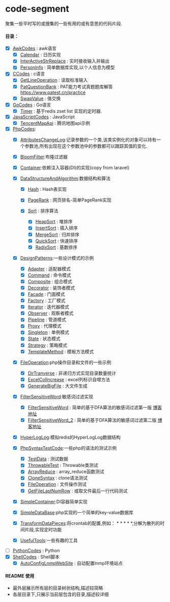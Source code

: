 # code-segment
聚集一些平时写的或搜集的一些有用的或有意思的代码片段.

#### 目录：
- [x] [AwkCodes](AwkCodes) : awk语言
  - [x] [Calendar](AwkCodes/Calendar) : 日历实现
  - [x] [InterActiveStrReplace](AwkCodes/InterActiveStrReplace) : 实时接收输入并输出
  - [x] [PersonInfo](AwkCodes/PersonInfo) : 简单数据库实现,以个人信息为模型
- [x] [CCodes](CCodes) : c语言
  - [x] [GetLineOperation](CCodes/GetLineOperation) : 读取标准输入
  - [x] [PatQuestionBank](CCodes/PatQuestionBank) : PAT能力考试真题题库解答 https://www.patest.cn/practice
  - [x] [SwapValue](CCodes/SwapValue) : 值交换
- [x] [GoCodes](GoCodes) : Go语言
  - [x] [Timer](GoCodes/Timer) : 基于redis zset list 实现的定时器.
- [x] [JavaScriptCodes](JavaScriptCodes) : JavaScript
  - [x] [TencentMapApi](JavaScriptCodes/TencentMapApi) : 腾讯地图api示例
- [x] [PhpCodes](PhpCodes):
  - [x] [AttributesChangeLog](PhpCodes/AttributesChangeLog):记录参数的一个类,该类实例化的对象可以持有一个参数池,所有出现在这个参数池中的参数都可以跟踪其值的变化.
  
  - [x] [BloomFilter](PhpCodes/BloomFilter):布隆过滤器
  
  - [x] [Container](PhpCodes/Container):依赖注入容器(DI)的实现(copy from laravel)
  
  - [x] [DataStructureAndAlgorithm](PhpCodes/DataStructureAndAlgorithm):数据结构和算法
    - [x] [Hash](PhpCodes/DataStructureAndAlgorithm/Hash) : Hash表实现
  
    - [x] [PageRank](PhpCodes/DataStructureAndAlgorithm/PageRank) : 网页排名-简单PageRank实现
  
    - [x] [Sort](PhpCodes/DataStructureAndAlgorithm/Sort) : 排序算法
        - [x] [HeapSort](PhpCodes/DataStructureAndAlgorithm/Sort/HeapSort.php) : 堆排序
        - [x] [InsertSort](PhpCodes/DataStructureAndAlgorithm/Sort/InsertSort.php) : 插入排序
        - [x] [MergeSort](PhpCodes/DataStructureAndAlgorithm/Sort/MergeSort.php) : 归并排序
        - [x] [QuickSort](PhpCodes/DataStructureAndAlgorithm/Sort/QuickSort.php) : 快速排序
        - [x] [RadixSort](PhpCodes/DataStructureAndAlgorithm/Sort/RadixSort.php) : 基数排序 
  
  - [x] [DesignPatterns](PhpCodes/DesignPatterns):一些设计模式的示例
    - [x] [Adapter](PhpCodes/DesignPatterns/Adapter) : 适配器模式
    - [x] [Command](PhpCodes/DesignPatterns/Command) : 命令模式
    - [x] [Composite](PhpCodes/DesignPatterns/Composite) : 组合模式
    - [x] [Decorator](PhpCodes/DesignPatterns/Decorator) : 装饰者模式
    - [x] [Facade](PhpCodes/DesignPatterns/Facade) : 门面模式
    - [x] [Factory](PhpCodes/DesignPatterns/Factory) : 工厂模式
    - [x] [Iterator](PhpCodes/DesignPatterns/Iterator) : 迭代器模式
    - [x] [Observer](PhpCodes/DesignPatterns/Observer) : 观察者模式
    - [x] [Pipeline](PhpCodes/DesignPatterns/Pipeline) : 管道模式
    - [x] [Proxy](PhpCodes/DesignPatterns/Proxy) : 代理模式
    - [x] [Singleton](PhpCodes/DesignPatterns/Singleton) : 单例模式
    - [x] [State](PhpCodes/DesignPatterns/State) : 状态模式
    - [x] [Strategy](PhpCodes/DesignPatterns/Strategy) : 策略模式
    - [x] [TemplateMethod](PhpCodes/DesignPatterns/TemplateMethod) : 模板方法模式
  
  - [x] [FileOperation](PhpCodes/FileOperation):php操作目录和文件的一些示例
    - [x] [DirTranverse](PhpCodes/FileOperation/DirTranverse) : 非递归方式实现目录数量统计
    - [x] [ExcelColIncrease](PhpCodes/FileOperation/ExcelColIncrease) : excel列标识自增方法
    - [x] [GenerateBigFile](PhpCodes/FileOperation/GenerateBigFile) : 大文件生成
  
  - [x] [FilterSensitiveWord](PhpCodes/FilterSensitiveWord):敏感词过滤实现
    - [x] [FilterSensitiveWord](PhpCodes/FilterSensitiveWord/FilterSensitiveWord.php) : 简单的基于DFA算法的敏感词过滤第一版 [博客地址](https://blog.csdn.net/aikiller/article/details/78797864)
    - [x] [FilterSensitiveWord_2](PhpCodes/FilterSensitiveWord/FilterSensitiveWord_2.php) : 简单的基于DFA算法的敏感词过滤第二版 [博客地址](https://blog.csdn.net/AIkiller/article/details/80287594)
  
  - [x] [HyperLogLog](PhpCodes/HyperLogLog):模拟redis的HyperLogLog数据结构
  
  - [x] [PhpSyntaxTestCode](PhpCodes/PhpSyntaxTestCode):一些php的语法的测试示例
    - [x] [TestData](PhpCodes/PhpSyntaxTestCode/TestData) : 测试数据
    - [x] [ThrowableTest](PhpCodes/PhpSyntaxTestCode/ThrowableTest) : Throwable类测试
    - [x] [ArrayReduce](PhpCodes/PhpSyntaxTestCode/ArrayReduce.php) : array_reduce函数测试
    - [x] [CloneSyntax](PhpCodes/PhpSyntaxTestCode/CloneSyntax.php) : clone语法测试
    - [x] [FileOperation](PhpCodes/PhpSyntaxTestCode/FileOperation.php) : 文件操作测试
    - [x] [GetFileLastNumRow](PhpCodes/PhpSyntaxTestCode/GetFileLastNumRow.php) : 或取文件最后一行代码测试
  
  - [x] [SimpleContainer](PhpCodes/SimpleContainer):DI容器简单实现
  
  - [x] [SimpleDataBase](PhpCodes/SimpleDataBase):php实现的一个简单的key-value数据库
  
  - [x] [TransformDataPieces](PhpCodes/TransformDataPieces):将crontab的配置,例如： * * * * *,分解为散列的时间片段,实现定时功能
  
  - [x] [UsefulTools](PhpCodes/UsefulTools):一些有趣的工具
- [ ] [PythonCodes](PythonCodes) : Python
- [x] [ShellCodes](ShellCodes) : Shell脚本
  - [x] [AutoConfigLnmpWebSite](ShellCodes/AutoConfigLnmpWebSite) : 自动配置lnmp环境站点
  
#### README 使用
 - 最外层展示所有层的目录树状结构,描述较简略
 - 各层目录下,只展示当前层包含的目录,描述较详细

